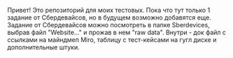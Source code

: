 Привет!
Это репозиторий для моих тестовых. Пока что тут только 1 задание от Сбердевайсов, но в будущем возможно добавятся еще.
Задание от Сбердевайсов можно посмотреть в папке Sberdevices, выбрав файл "Website..." и прожав в нем "raw data". Внутри - док файл с ссылками на майндмеп Miro, таблицу с тест-кейсами на гугл диске и дополнительные штуки.
